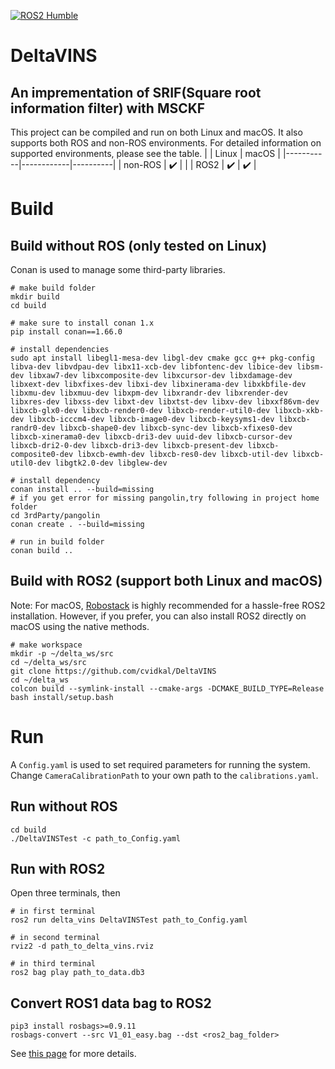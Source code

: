 [![ROS2 Humble](https://github.com/cvidkal/DeltaVINS/actions/workflows/ros2-ci.yaml/badge.svg)](https://github.com/cvidkal/DeltaVINS/actions/workflows/ros2-ci.yaml)
# DeltaVINS
## An imprementation of SRIF(Square root information filter) with MSCKF
This project can be compiled and run on both Linux and macOS. It also supports both ROS and non-ROS environments. For detailed information on supported environments, please see the table.
|           | Linux      | macOS    |
|-----------|------------|----------|
| non-ROS   | ✔️          |          |
| ROS2      | ✔️          | ✔️        |

# Build
## Build without ROS (only tested on Linux)
Conan is used to manage some third-party libraries.
```
# make build folder
mkdir build
cd build

# make sure to install conan 1.x
pip install conan==1.66.0

# install dependencies
sudo apt install libegl1-mesa-dev libgl-dev cmake gcc g++ pkg-config libva-dev libvdpau-dev libx11-xcb-dev libfontenc-dev libice-dev libsm-dev libxaw7-dev libxcomposite-dev libxcursor-dev libxdamage-dev libxext-dev libxfixes-dev libxi-dev libxinerama-dev libxkbfile-dev libxmu-dev libxmuu-dev libxpm-dev libxrandr-dev libxrender-dev libxres-dev libxss-dev libxt-dev libxtst-dev libxv-dev libxxf86vm-dev libxcb-glx0-dev libxcb-render0-dev libxcb-render-util0-dev libxcb-xkb-dev libxcb-icccm4-dev libxcb-image0-dev libxcb-keysyms1-dev libxcb-randr0-dev libxcb-shape0-dev libxcb-sync-dev libxcb-xfixes0-dev libxcb-xinerama0-dev libxcb-dri3-dev uuid-dev libxcb-cursor-dev libxcb-dri2-0-dev libxcb-dri3-dev libxcb-present-dev libxcb-composite0-dev libxcb-ewmh-dev libxcb-res0-dev libxcb-util-dev libxcb-util0-dev libgtk2.0-dev libglew-dev

# install dependency
conan install .. --build=missing
# if you get error for missing pangolin,try following in project home folder
cd 3rdParty/pangolin
conan create . --build=missing

# run in build folder
conan build ..
```

## Build with ROS2 (support both Linux and macOS)
Note: For macOS, [Robostack](https://robostack.github.io/index.html) is highly recommended for a hassle-free ROS2 installation. However, if you prefer, you can also install ROS2 directly on macOS using the native methods.
```
# make workspace
mkdir -p ~/delta_ws/src
cd ~/delta_ws/src
git clone https://github.com/cvidkal/DeltaVINS
cd ~/delta_ws
colcon build --symlink-install --cmake-args -DCMAKE_BUILD_TYPE=Release
bash install/setup.bash
```

# Run
A `Config.yaml` is used to set required parameters for running the system. Change `CameraCalibrationPath` to your own path to the `calibrations.yaml`.

## Run without ROS
```
cd build
./DeltaVINSTest -c path_to_Config.yaml
```

## Run with ROS2
Open three terminals, then
```
# in first terminal
ros2 run delta_vins DeltaVINSTest path_to_Config.yaml

# in second terminal
rviz2 -d path_to_delta_vins.rviz

# in third terminal
ros2 bag play path_to_data.db3
```

## Convert ROS1 data bag to ROS2
```
pip3 install rosbags>=0.9.11
rosbags-convert --src V1_01_easy.bag --dst <ros2_bag_folder>
```
See [this page](https://docs.openvins.com/dev-ros1-to-ros2.html) for more details.
